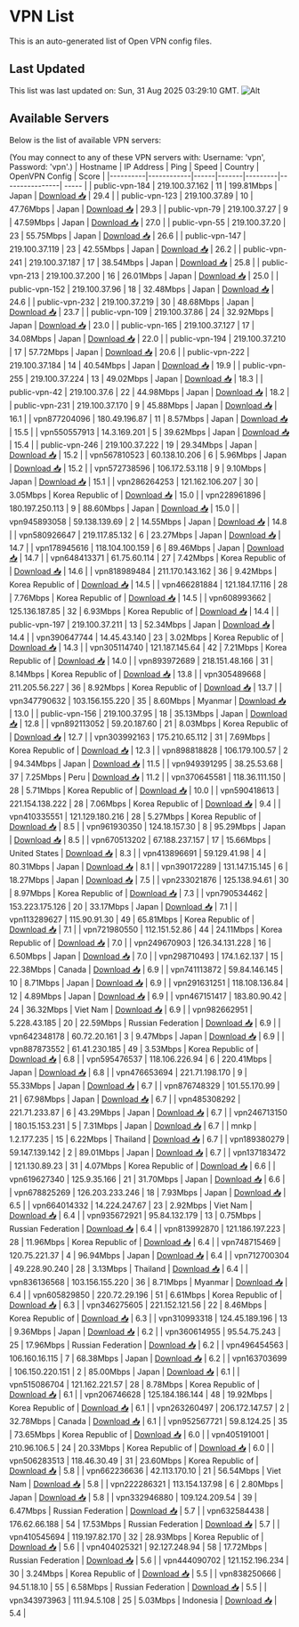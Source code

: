 # VPN List

This is an auto-generated list of Open VPN config files.

## Last Updated

This list was last updated on: Sun, 31 Aug 2025 03:29:10 GMT.
![Alt](https://repobeats.axiom.co/api/embed/186b98318ef1479477931607c1ad7d823f12451f.svg "Repobeats analytics image")

## Available Servers

Below is the list of available VPN servers:

(You may connect to any of these VPN servers with: Username: 'vpn', Password: 'vpn'.)
| Hostname | IP Address | Ping | Speed | Country | OpenVPN Config | Score |
|----------|------------|------|-------|---------|----------------| ----- |
| public-vpn-184 | 219.100.37.162 | 11 | 199.81Mbps | Japan | [Download 📥](./configs/server_0_JP.ovpn) | 29.4 |
| public-vpn-123 | 219.100.37.89 | 10 | 47.76Mbps | Japan | [Download 📥](./configs/server_1_JP.ovpn) | 29.3 |
| public-vpn-79 | 219.100.37.27 | 9 | 47.59Mbps | Japan | [Download 📥](./configs/server_2_JP.ovpn) | 27.0 |
| public-vpn-55 | 219.100.37.20 | 23 | 55.75Mbps | Japan | [Download 📥](./configs/server_3_JP.ovpn) | 26.6 |
| public-vpn-147 | 219.100.37.119 | 23 | 42.55Mbps | Japan | [Download 📥](./configs/server_4_JP.ovpn) | 26.2 |
| public-vpn-241 | 219.100.37.187 | 17 | 38.54Mbps | Japan | [Download 📥](./configs/server_5_JP.ovpn) | 25.8 |
| public-vpn-213 | 219.100.37.200 | 16 | 26.01Mbps | Japan | [Download 📥](./configs/server_6_JP.ovpn) | 25.0 |
| public-vpn-152 | 219.100.37.96 | 18 | 32.48Mbps | Japan | [Download 📥](./configs/server_7_JP.ovpn) | 24.6 |
| public-vpn-232 | 219.100.37.219 | 30 | 48.68Mbps | Japan | [Download 📥](./configs/server_8_JP.ovpn) | 23.7 |
| public-vpn-109 | 219.100.37.86 | 24 | 32.92Mbps | Japan | [Download 📥](./configs/server_9_JP.ovpn) | 23.0 |
| public-vpn-165 | 219.100.37.127 | 17 | 34.08Mbps | Japan | [Download 📥](./configs/server_10_JP.ovpn) | 22.0 |
| public-vpn-194 | 219.100.37.210 | 17 | 57.72Mbps | Japan | [Download 📥](./configs/server_11_JP.ovpn) | 20.6 |
| public-vpn-222 | 219.100.37.184 | 14 | 40.54Mbps | Japan | [Download 📥](./configs/server_12_JP.ovpn) | 19.9 |
| public-vpn-255 | 219.100.37.224 | 13 | 49.02Mbps | Japan | [Download 📥](./configs/server_13_JP.ovpn) | 18.3 |
| public-vpn-42 | 219.100.37.6 | 22 | 44.98Mbps | Japan | [Download 📥](./configs/server_14_JP.ovpn) | 18.2 |
| public-vpn-231 | 219.100.37.170 | 9 | 45.88Mbps | Japan | [Download 📥](./configs/server_15_JP.ovpn) | 16.1 |
| vpn877204096 | 180.49.196.87 | 11 | 8.57Mbps | Japan | [Download 📥](./configs/server_16_JP.ovpn) | 15.5 |
| vpn550557913 | 14.3.169.201 | 5 | 39.62Mbps | Japan | [Download 📥](./configs/server_17_JP.ovpn) | 15.4 |
| public-vpn-246 | 219.100.37.222 | 19 | 29.34Mbps | Japan | [Download 📥](./configs/server_18_JP.ovpn) | 15.2 |
| vpn567810523 | 60.138.10.206 | 6 | 5.96Mbps | Japan | [Download 📥](./configs/server_19_JP.ovpn) | 15.2 |
| vpn572738596 | 106.172.53.118 | 9 | 9.10Mbps | Japan | [Download 📥](./configs/server_20_JP.ovpn) | 15.1 |
| vpn286264253 | 121.162.106.207 | 30 | 3.05Mbps | Korea Republic of | [Download 📥](./configs/server_21_KR.ovpn) | 15.0 |
| vpn228961896 | 180.197.250.113 | 9 | 88.60Mbps | Japan | [Download 📥](./configs/server_22_JP.ovpn) | 15.0 |
| vpn945893058 | 59.138.139.69 | 2 | 14.55Mbps | Japan | [Download 📥](./configs/server_23_JP.ovpn) | 14.8 |
| vpn580926647 | 219.117.85.132 | 6 | 23.27Mbps | Japan | [Download 📥](./configs/server_24_JP.ovpn) | 14.7 |
| vpn178945616 | 118.104.100.159 | 6 | 89.46Mbps | Japan | [Download 📥](./configs/server_25_JP.ovpn) | 14.7 |
| vpn648413371 | 61.75.60.114 | 27 | 7.42Mbps | Korea Republic of | [Download 📥](./configs/server_26_KR.ovpn) | 14.6 |
| vpn818989484 | 211.170.143.162 | 36 | 9.42Mbps | Korea Republic of | [Download 📥](./configs/server_27_KR.ovpn) | 14.5 |
| vpn466281884 | 121.184.17.116 | 28 | 7.76Mbps | Korea Republic of | [Download 📥](./configs/server_28_KR.ovpn) | 14.5 |
| vpn608993662 | 125.136.187.85 | 32 | 6.93Mbps | Korea Republic of | [Download 📥](./configs/server_29_KR.ovpn) | 14.4 |
| public-vpn-197 | 219.100.37.211 | 13 | 52.34Mbps | Japan | [Download 📥](./configs/server_30_JP.ovpn) | 14.4 |
| vpn390647744 | 14.45.43.140 | 23 | 3.02Mbps | Korea Republic of | [Download 📥](./configs/server_31_KR.ovpn) | 14.3 |
| vpn305114740 | 121.187.145.64 | 42 | 7.21Mbps | Korea Republic of | [Download 📥](./configs/server_32_KR.ovpn) | 14.0 |
| vpn893972689 | 218.151.48.166 | 31 | 8.14Mbps | Korea Republic of | [Download 📥](./configs/server_33_KR.ovpn) | 13.8 |
| vpn305489668 | 211.205.56.227 | 36 | 8.92Mbps | Korea Republic of | [Download 📥](./configs/server_34_KR.ovpn) | 13.7 |
| vpn347790632 | 103.156.155.220 | 35 | 8.60Mbps | Myanmar | [Download 📥](./configs/server_35_MM.ovpn) | 13.0 |
| public-vpn-156 | 219.100.37.95 | 18 | 35.13Mbps | Japan | [Download 📥](./configs/server_36_JP.ovpn) | 12.8 |
| vpn892113052 | 59.20.187.60 | 21 | 8.03Mbps | Korea Republic of | [Download 📥](./configs/server_37_KR.ovpn) | 12.7 |
| vpn303992163 | 175.210.65.112 | 31 | 7.69Mbps | Korea Republic of | [Download 📥](./configs/server_38_KR.ovpn) | 12.3 |
| vpn898818828 | 106.179.100.57 | 2 | 94.34Mbps | Japan | [Download 📥](./configs/server_39_JP.ovpn) | 11.5 |
| vpn949391295 | 38.25.53.68 | 37 | 7.25Mbps | Peru | [Download 📥](./configs/server_40_PE.ovpn) | 11.2 |
| vpn370645581 | 118.36.111.150 | 28 | 5.71Mbps | Korea Republic of | [Download 📥](./configs/server_41_KR.ovpn) | 10.0 |
| vpn590418613 | 221.154.138.222 | 28 | 7.06Mbps | Korea Republic of | [Download 📥](./configs/server_42_KR.ovpn) | 9.4 |
| vpn410335551 | 121.129.180.216 | 28 | 5.27Mbps | Korea Republic of | [Download 📥](./configs/server_43_KR.ovpn) | 8.5 |
| vpn961930350 | 124.18.157.30 | 8 | 95.29Mbps | Japan | [Download 📥](./configs/server_44_JP.ovpn) | 8.5 |
| vpn670513202 | 67.188.237.157 | 17 | 15.66Mbps | United States | [Download 📥](./configs/server_45_US.ovpn) | 8.3 |
| vpn413896691 | 59.129.41.98 | 4 | 80.31Mbps | Japan | [Download 📥](./configs/server_46_JP.ovpn) | 8.1 |
| vpn390172289 | 131.147.15.145 | 6 | 18.27Mbps | Japan | [Download 📥](./configs/server_47_JP.ovpn) | 7.5 |
| vpn233021876 | 125.138.94.61 | 30 | 8.97Mbps | Korea Republic of | [Download 📥](./configs/server_48_KR.ovpn) | 7.3 |
| vpn790534462 | 153.223.175.126 | 20 | 33.17Mbps | Japan | [Download 📥](./configs/server_49_JP.ovpn) | 7.1 |
| vpn113289627 | 115.90.91.30 | 49 | 65.81Mbps | Korea Republic of | [Download 📥](./configs/server_50_KR.ovpn) | 7.1 |
| vpn721980550 | 112.151.52.86 | 44 | 24.11Mbps | Korea Republic of | [Download 📥](./configs/server_51_KR.ovpn) | 7.0 |
| vpn249670903 | 126.34.131.228 | 16 | 6.50Mbps | Japan | [Download 📥](./configs/server_52_JP.ovpn) | 7.0 |
| vpn298710493 | 174.1.62.137 | 15 | 22.38Mbps | Canada | [Download 📥](./configs/server_53_CA.ovpn) | 6.9 |
| vpn741113872 | 59.84.146.145 | 10 | 8.71Mbps | Japan | [Download 📥](./configs/server_54_JP.ovpn) | 6.9 |
| vpn291631251 | 118.108.136.84 | 12 | 4.89Mbps | Japan | [Download 📥](./configs/server_55_JP.ovpn) | 6.9 |
| vpn467151417 | 183.80.90.42 | 24 | 36.32Mbps | Viet Nam | [Download 📥](./configs/server_56_VN.ovpn) | 6.9 |
| vpn982662951 | 5.228.43.185 | 20 | 22.59Mbps | Russian Federation | [Download 📥](./configs/server_57_RU.ovpn) | 6.9 |
| vpn642348178 | 60.72.20.161 | 3 | 9.47Mbps | Japan | [Download 📥](./configs/server_58_JP.ovpn) | 6.9 |
| vpn887873552 | 61.41.230.185 | 49 | 3.53Mbps | Korea Republic of | [Download 📥](./configs/server_59_KR.ovpn) | 6.8 |
| vpn595476537 | 118.106.226.94 | 6 | 220.41Mbps | Japan | [Download 📥](./configs/server_60_JP.ovpn) | 6.8 |
| vpn476653694 | 221.71.198.170 | 9 | 55.33Mbps | Japan | [Download 📥](./configs/server_61_JP.ovpn) | 6.7 |
| vpn876748329 | 101.55.170.99 | 21 | 67.98Mbps | Japan | [Download 📥](./configs/server_62_JP.ovpn) | 6.7 |
| vpn485308292 | 221.71.233.87 | 6 | 43.29Mbps | Japan | [Download 📥](./configs/server_63_JP.ovpn) | 6.7 |
| vpn246713150 | 180.15.153.231 | 5 | 7.31Mbps | Japan | [Download 📥](./configs/server_64_JP.ovpn) | 6.7 |
| mnkp | 1.2.177.235 | 15 | 6.22Mbps | Thailand | [Download 📥](./configs/server_65_TH.ovpn) | 6.7 |
| vpn189380279 | 59.147.139.142 | 2 | 89.01Mbps | Japan | [Download 📥](./configs/server_66_JP.ovpn) | 6.7 |
| vpn137183472 | 121.130.89.23 | 31 | 4.07Mbps | Korea Republic of | [Download 📥](./configs/server_67_KR.ovpn) | 6.6 |
| vpn619627340 | 125.9.35.166 | 21 | 31.70Mbps | Japan | [Download 📥](./configs/server_68_JP.ovpn) | 6.6 |
| vpn678825269 | 126.203.233.246 | 18 | 7.93Mbps | Japan | [Download 📥](./configs/server_69_JP.ovpn) | 6.5 |
| vpn664014332 | 14.224.247.67 | 23 | 2.92Mbps | Viet Nam | [Download 📥](./configs/server_70_VN.ovpn) | 6.4 |
| vpn935672921 | 95.84.132.179 | 13 | 0.75Mbps | Russian Federation | [Download 📥](./configs/server_71_RU.ovpn) | 6.4 |
| vpn813992870 | 121.186.197.223 | 28 | 11.96Mbps | Korea Republic of | [Download 📥](./configs/server_72_KR.ovpn) | 6.4 |
| vpn748715469 | 120.75.221.37 | 4 | 96.94Mbps | Japan | [Download 📥](./configs/server_73_JP.ovpn) | 6.4 |
| vpn712700304 | 49.228.90.240 | 28 | 3.13Mbps | Thailand | [Download 📥](./configs/server_74_TH.ovpn) | 6.4 |
| vpn836136568 | 103.156.155.220 | 36 | 8.71Mbps | Myanmar | [Download 📥](./configs/server_75_MM.ovpn) | 6.4 |
| vpn605829850 | 220.72.29.196 | 51 | 6.61Mbps | Korea Republic of | [Download 📥](./configs/server_76_KR.ovpn) | 6.3 |
| vpn346275605 | 221.152.121.56 | 22 | 8.46Mbps | Korea Republic of | [Download 📥](./configs/server_77_KR.ovpn) | 6.3 |
| vpn310993318 | 124.45.189.196 | 13 | 9.36Mbps | Japan | [Download 📥](./configs/server_78_JP.ovpn) | 6.2 |
| vpn360614955 | 95.54.75.243 | 25 | 17.96Mbps | Russian Federation | [Download 📥](./configs/server_79_RU.ovpn) | 6.2 |
| vpn496454563 | 106.160.16.115 | 7 | 68.38Mbps | Japan | [Download 📥](./configs/server_80_JP.ovpn) | 6.2 |
| vpn163703699 | 106.150.220.151 | 2 | 85.00Mbps | Japan | [Download 📥](./configs/server_81_JP.ovpn) | 6.1 |
| vpn515086704 | 121.162.221.57 | 28 | 8.78Mbps | Korea Republic of | [Download 📥](./configs/server_82_KR.ovpn) | 6.1 |
| vpn206746628 | 125.184.186.144 | 48 | 19.92Mbps | Korea Republic of | [Download 📥](./configs/server_83_KR.ovpn) | 6.1 |
| vpn263260497 | 206.172.147.57 | 2 | 32.78Mbps | Canada | [Download 📥](./configs/server_84_CA.ovpn) | 6.1 |
| vpn952567721 | 59.8.124.25 | 35 | 73.65Mbps | Korea Republic of | [Download 📥](./configs/server_85_KR.ovpn) | 6.0 |
| vpn405191001 | 210.96.106.5 | 24 | 20.33Mbps | Korea Republic of | [Download 📥](./configs/server_86_KR.ovpn) | 6.0 |
| vpn506283513 | 118.46.30.49 | 31 | 23.60Mbps | Korea Republic of | [Download 📥](./configs/server_87_KR.ovpn) | 5.8 |
| vpn662236636 | 42.113.170.10 | 21 | 56.54Mbps | Viet Nam | [Download 📥](./configs/server_88_VN.ovpn) | 5.8 |
| vpn222286321 | 113.154.137.98 | 6 | 2.80Mbps | Japan | [Download 📥](./configs/server_89_JP.ovpn) | 5.8 |
| vpn332946880 | 109.124.209.54 | 39 | 6.47Mbps | Russian Federation | [Download 📥](./configs/server_90_RU.ovpn) | 5.7 |
| vpn632584438 | 176.62.66.188 | 54 | 17.53Mbps | Russian Federation | [Download 📥](./configs/server_91_RU.ovpn) | 5.7 |
| vpn410545694 | 119.197.82.170 | 32 | 28.93Mbps | Korea Republic of | [Download 📥](./configs/server_92_KR.ovpn) | 5.6 |
| vpn404025321 | 92.127.248.94 | 58 | 17.72Mbps | Russian Federation | [Download 📥](./configs/server_93_RU.ovpn) | 5.6 |
| vpn444090702 | 121.152.196.234 | 30 | 3.24Mbps | Korea Republic of | [Download 📥](./configs/server_94_KR.ovpn) | 5.5 |
| vpn838250666 | 94.51.18.10 | 55 | 6.58Mbps | Russian Federation | [Download 📥](./configs/server_95_RU.ovpn) | 5.5 |
| vpn343973963 | 111.94.5.108 | 25 | 5.03Mbps | Indonesia | [Download 📥](./configs/server_96_ID.ovpn) | 5.4 |
